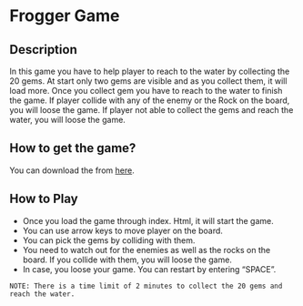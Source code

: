 Frogger Game
===============================

## Description
In this game you have to help player to reach to the water by collecting the 20 gems. At start only two gems are visible and as you collect them, it will load more. Once you collect gem you have to reach to the water to finish the game. If player collide with any of the enemy or the Rock on the board, you will loose the game. If player not able to collect the gems and reach the water, you will loose the game.

## How to get the game?
You can download the from [here](https://github.com/pinakshah/frontend-nanodegree-arcade-game).

## How to Play
* Once you load the game through index. Html, it will start the game.
* You can use arrow keys to move player on the board.
* You can pick the gems by colliding with them.
* You need to watch out for the enemies as well as the rocks on the board. If you collide with them,  you will loose the game.
* In case, you loose your game. You can restart by entering “SPACE”.

`NOTE: There is a time limit of 2 minutes to collect the 20 gems and reach the water.`

